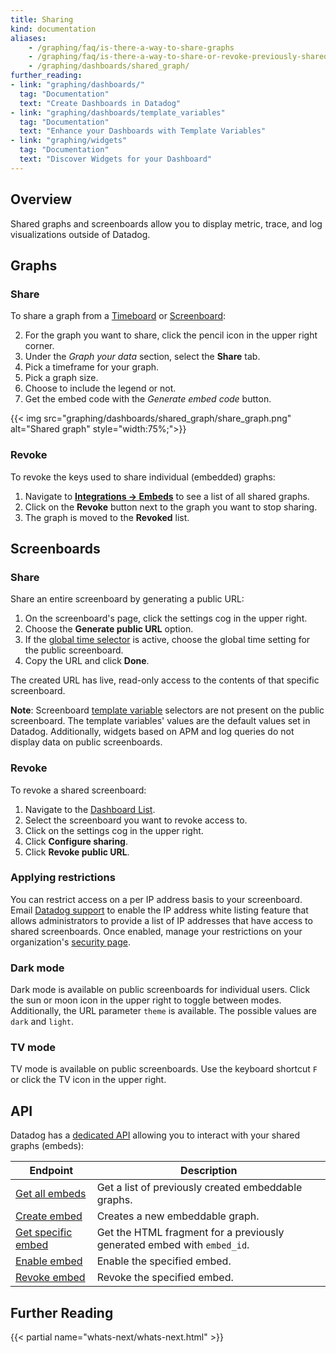 ```yaml
---
title: Sharing
kind: documentation
aliases:
    - /graphing/faq/is-there-a-way-to-share-graphs
    - /graphing/faq/is-there-a-way-to-share-or-revoke-previously-shared-graphs
    - /graphing/dashboards/shared_graph/
further_reading:
- link: "graphing/dashboards/"
  tag: "Documentation"
  text: "Create Dashboards in Datadog"
- link: "graphing/dashboards/template_variables"
  tag: "Documentation"
  text: "Enhance your Dashboards with Template Variables"
- link: "graphing/widgets"
  tag: "Documentation"
  text: "Discover Widgets for your Dashboard"
---
```


## Overview

Shared graphs and screenboards allow you to display metric, trace, and log visualizations outside of Datadog.

## Graphs

### Share

To share a graph from a [Timeboard][1] or [Screenboard][2]:

2. For the graph you want to share, click the pencil icon in the upper right corner.
3. Under the *Graph your data* section, select the **Share** tab.
4. Pick a timeframe for your graph.
5. Pick a graph size.
6. Choose to include the legend or not.
7. Get the embed code with the *Generate embed code* button.

{{< img src="graphing/dashboards/shared_graph/share_graph.png" alt="Shared graph"  style="width:75%;">}}

### Revoke

To revoke the keys used to share individual (embedded) graphs:

1. Navigate to [**Integrations -> Embeds**][3] to see a list of all shared graphs.
2. Click on the **Revoke** button next to the graph you want to stop sharing.
3. The graph is moved to the **Revoked** list.

## Screenboards

### Share

Share an entire screenboard by generating a public URL:

1. On the screenboard's page, click the settings cog in the upper right.
2. Choose the **Generate public URL** option.
3. If the [global time selector][4] is active, choose the global time setting for the public screenboard.
4. Copy the URL and click **Done**.

The created URL has live, read-only access to the contents of that specific screenboard.

**Note**: Screenboard [template variable][5] selectors are not present on the public screenboard. The template variables' values are the default values set in Datadog. Additionally, widgets based on APM and log queries do not display data on public screenboards.

### Revoke

To revoke a shared screenboard:

1. Navigate to the [Dashboard List][6].
2. Select the screenboard you want to revoke access to.
3. Click on the settings cog in the upper right.
4. Click **Configure sharing**.
5. Click **Revoke public URL**.

### Applying restrictions

You can restrict access on a per IP address basis to your screenboard. Email [Datadog support][7] to enable the IP address white listing feature that allows administrators to provide a list of IP addresses that have access to shared screenboards. Once enabled, manage your restrictions on your organization's [security page][8].

### Dark mode

Dark mode is available on public screenboards for individual users. Click the sun or moon icon in the upper right to toggle between modes. Additionally, the URL parameter `theme` is available. The possible values are `dark` and `light`.

### TV mode

TV mode is available on public screenboards. Use the keyboard shortcut `F` or click the TV icon in the upper right.

## API

Datadog has a [dedicated API][9] allowing you to interact with your shared graphs (embeds):

| Endpoint                 | Description                                                             |
|--------------------------|-------------------------------------------------------------------------|
| [Get all embeds][10]     | Get a list of previously created embeddable graphs.                     |
| [Create embed][11]       | Creates a new embeddable graph.                                         |
| [Get specific embed][12] | Get the HTML fragment for a previously generated embed with `embed_id`. |
| [Enable embed][13]       | Enable the specified embed.                                             |
| [Revoke embed][14]       | Revoke the specified embed.                                             |

## Further Reading

{{< partial name="whats-next/whats-next.html" >}}

[1]: /graphing/dashboards/timeboard
[2]: /graphing/dashboards/screenboard
[3]: https://app.datadoghq.com/account/settings#embeds
[4]: /graphing/dashboards/screenboard/#global-time-selector
[5]: /graphing/dashboards/template_variables
[6]: https://app.datadoghq.com/dashboard/lists
[7]: /help
[8]: https://app.datadoghq.com/account/org_security
[9]: /api/?lang=python#embeddable-graphs
[10]: /api/?lang=python#get-all-embeds
[11]: /api/?lang=python#create-embed
[12]: /api/?lang=python#get-specific-embed
[13]: /api/?lang=python#enable-embed
[14]: /api/?lang=python#revoke-embed
